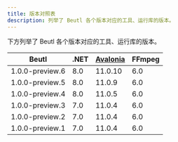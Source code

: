```yaml
---
title: 版本对照表
description: 列举了 Beutl 各个版本对应的工具、运行库的版本。
---
```


下方列举了 Beutl 各个版本对应的工具、运行库的版本。  

| Beutl           | .NET | [Avalonia](https://github.com/AvaloniaUI/Avalonia) | FFmpeg |
| --------------- | ---- | -------------------------------------------------- | ------ |
| 1.0.0-preview.6 | 8.0  | 11.0.10                                            | 6.0    |
| 1.0.0-preview.5 | 8.0  | 11.0.9                                             | 6.0    |
| 1.0.0-preview.4 | 8.0  | 11.0.5                                             | 6.0    |
| 1.0.0-preview.3 | 7.0  | 11.0.4                                             | 6.0    |
| 1.0.0-preview.2 | 7.0  | 11.0.4                                             | 6.0    |
| 1.0.0-preview.1 | 7.0  | 11.0.4                                             | 6.0    |